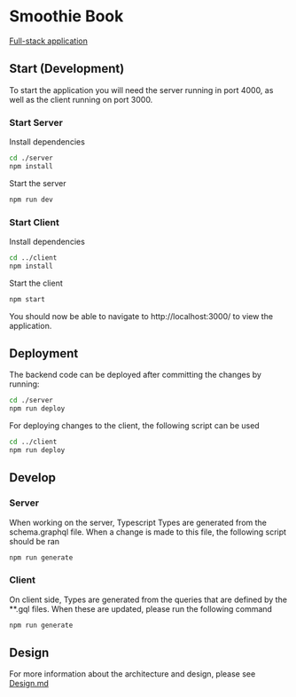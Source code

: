 # Smoothie Book

[Full-stack application](https://diaz-de-berenguer.github.io/smoothie-book/)

## Start (Development)

To start the application you will need the server running in
port 4000, as well as the client running on port 3000.

### Start Server

Install dependencies

```sh
cd ./server
npm install
```

Start the server

```sh
npm run dev
```

### Start Client

Install dependencies

```sh
cd ../client
npm install
```

Start the client

```sh
npm start
```

You should now be able to navigate to http://localhost:3000/ to view
the application.

## Deployment

The backend code can be deployed after committing the changes by running:

```sh
cd ./server
npm run deploy
```

For deploying changes to the client, the following script can be used

```sh
cd ../client
npm run deploy
```

## Develop

### Server

When working on the server, Typescript Types are generated from the
schema.graphql file. When a change is made to this file, the following
script should be ran

```sh
npm run generate
```

### Client

On client side, Types are generated from the queries that are defined by
the \*\*.gql files. When these are updated, please run the following command

```sh
npm run generate
```

## Design

For more information about the architecture and design, please see [Design.md](https://github.com/diaz-de-berenguer/smoothie-book/blob/master/Design.md)
